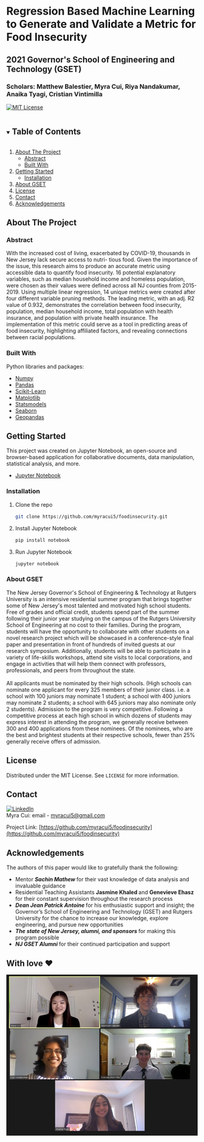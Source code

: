 # Regression Based Machine Learning to Generate and Validate a Metric for Food Insecurity
## 2021 Governor's School of Engineering and Technology (GSET)
### Scholars: Matthew Balestier, Myra Cui, Riya Nandakumar, Anaika Tyagi, Cristian Vintimilla

[![MIT License][license-shield]][license-url]

<!-- TABLE OF CONTENTS -->
<details open="open">
  <summary><h2 style="display: inline-block">Table of Contents</h2></summary>
  <ol>
    <li>
      <a href="#about-the-project">About The Project</a>
      <ul>
        <li><a href="#abstract">Abstract</a></li>
        <li><a href="#built-with">Built With</a></li>
      </ul>
    </li>
    <li>
      <a href="#getting-started">Getting Started</a>
      <ul>
        <li><a href="#installation">Installation</a></li>
      </ul>
    </li>
    <li><a href="#about-gset">About GSET</a></li>
    <li><a href="#license">License</a></li>
    <li><a href="#contact">Contact</a></li>
    <li><a href="#acknowledgements">Acknowledgements</a></li>
  </ol>
</details>



<!-- ABOUT THE PROJECT -->
## About The Project
<!-- 
[![full research paper][researchfull-shield]][researchfull-url]
[![5 pg research paper][research5-shield]][research5-url]


[full research paper](https://soe.rutgers.edu/governors-school-engineering-technology-research-journals) <br>
[IEEE 5 page paper](https://drive.google.com/file/d/1_xD0wUTBtjxomaljPMzFUl4MwFEgipZP/view?usp=sharing)

-->

### Abstract
With the increased cost of living, exacerbated by COVID-19, thousands in New Jersey lack secure access to nutri- tious food. Given the importance of the issue, this research aims to produce an accurate metric using accessible data to quantify food insecurity. 16 potential explanatory variables, such as median household income and homeless population, were chosen as their values were defined across all NJ counties from 2015-2019. Using multiple linear regression, 14 unique metrics were created after four different variable pruning methods. The leading metric, with an adj. R2 value of 0.932, demonstrates the correlation between food insecurity, population, median household income, total population with health insurance, and population with private health insurance. The implementation of this metric could serve as a tool in predicting areas of food insecurity, highlighting affiliated factors, and revealing connections between racial populations.
 
### Built With
Python libraries and packages:
* [Numpy](https://numpy.org/)
* [Pandas](https://pandas.pydata.org/)
* [Scikit-Learn](https://scikit-learn.org/stable/)
* [Matplotlib](https://matplotlib.org/)
* [Statsmodels](https://www.statsmodels.org/stable/index.html)
* [Seaborn](https://seaborn.pydata.org/)
* [Geopandas](https://geopandas.org/)

<!-- GETTING STARTED -->
## Getting Started

This project was created on Jupyter Notebook, an open-source and browser-based application for collaborative documents, data manipulation, statistical analysis, and more.
* [Jupyter Notebook](https://jupyter.org/)

### Installation

1. Clone the repo
   ```sh
   git clone https://github.com/myracui5/foodinsecurity.git
   ```
3. Install Jupyter Notebook
   ```sh
   pip install notebook
   ```
4. Run Jupyter Notebook
   ```sh
   jupyter notebook
   ```

<!-- ABOUT GSET -->
### About GSET
The New Jersey Governor's School of Engineering & Technology at Rutgers University is an intensive residential summer program that brings together some of New Jersey's most talented and motivated high school students. Free of grades and official credit, students spend part of the summer following their junior year studying on the campus of the Rutgers University School of Engineering at no cost to their families. During the program, students will have the opportunity to collaborate with other students on a novel research project which will be showcased in a conference-style final paper and presentation in front of hundreds of invited guests at our research symposium.  Additionally, students will be able to participate in a variety of life-skills workshops, attend site visits to local corporations, and engage in activities that will help them connect with professors, professionals, and peers from throughout the state.
<br>
<br>
All applicants must be nominated by their high schools. (High schools can nominate one applicant for every 325 members of their junior class. i.e. a school with 100 juniors may nominate 1 student; a school with 400 juniors may nominate 2 students; a school with 645 juniors may also nominate only 2 students). Admission to the program is very competitive. Following a competitive process at each high school in which dozens of students may express interest in attending the program, we generally receive between 300 and 400 applications from these nominees. Of the nominees, who are the best and brightest students at their respective schools, fewer than 25% generally receive offers of admission.

<!-- LICENSE -->
## License

Distributed under the MIT License. See `LICENSE` for more information.

<!-- CONTACT -->
## Contact
[![LinkedIn][linkedin-shield]][linkedin-url] <br>
Myra Cui: email - myracui5@gmail.com <br>


Project Link: [https://github.com/myracui5/foodinsecurity](https://github.com/myracui5/foodinsecurity)


<!-- ACKNOWLEDGEMENTS -->
## Acknowledgements
The authors of this paper would like to gratefully thank the following: <br>
<ul>
  <li> Mentor <strong><em> Sachin Mathew </em></strong> for their vast knowledge of data analysis and invaluable guidance </li>
  <li> Residential Teaching Assistants <strong>Jasmine Khaled </strong> and <strong>Genevieve Ehasz </strong> for their constant supervision throughout the research process </li>
  <li> <strong><em>Dean Jean Patrick Antoine </em></strong>for his enthusiastic support and insight; the Governor’s School of Engineering and Technology (GSET) and Rutgers University for the chance to increase our knowledge, explore engineering, and pursue new opportunities </li>
  <li><strong><em>The state of New Jersey, alumni, and sponsors </em></strong>for making this program possible </li>
  <li> <strong><em>NJ GSET Alumni </em></strong>for their continued participation and support </li>
</ul>

## With love :heart:
<img src = "images/gset21.jpg" width = 565>



<!-- MARKDOWN LINKS & IMAGES -->
[researchfull-shield]: https://img.shields.io/badge/-FULL%20RESEARCH%20PAPER-9cf?style=for-the-badge
[researchfull-url]: https://soe.rutgers.edu/governors-school-engineering-technology-research-journals
[research5-shield]: https://img.shields.io/badge/-IEEE%205%20PAGE%20PAPER-9cf?style=for-the-badge
[research5-url]: https://drive.google.com/file/d/1_xD0wUTBtjxomaljPMzFUl4MwFEgipZP/view?usp=sharing
[linkedin-shield]: https://img.shields.io/badge/-LinkedIn-black.svg?style=for-the-badge&logo=linkedin&colorB=555
[linkedin-url]: https://www.linkedin.com/in/myracui/
[license-shield]: https://img.shields.io/badge/LICENSE-MIT-9cf?style=for-the-badge
[license-url]: https://github.com/myracui5/foodinsecurity/blob/main/LICENSE.txt
